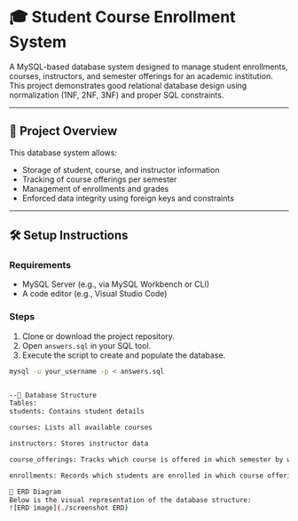 # 🎓 Student Course Enrollment System

A MySQL-based database system designed to manage student enrollments, courses, instructors, and semester offerings for an academic institution. This project demonstrates good relational database design using normalization (1NF, 2NF, 3NF) and proper SQL constraints.

---

## 📘 Project Overview

This database system allows:

- Storage of student, course, and instructor information
- Tracking of course offerings per semester
- Management of enrollments and grades
- Enforced data integrity using foreign keys and constraints

---

## 🛠️ Setup Instructions

### Requirements

- MySQL Server (e.g., via MySQL Workbench or CLI)
- A code editor (e.g., Visual Studio Code)

### Steps

1. Clone or download the project repository.
2. Open `answers.sql` in your SQL tool.
3. Execute the script to create and populate the database.

```bash
mysql -u your_username -p < answers.sql


--🧱 Database Structure
Tables:
students: Contains student details

courses: Lists all available courses

instructors: Stores instructor data

course_offerings: Tracks which course is offered in which semester by which instructor

enrollments: Records which students are enrolled in which course offering, along with grades

🔗 ERD Diagram
Below is the visual representation of the database structure:
![ERD image](./screenshot ERD)


